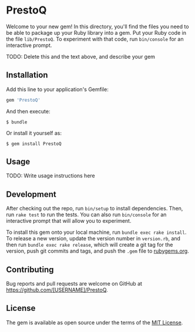 # PrestoQ

Welcome to your new gem! In this directory, you'll find the files you need to be able to package up your Ruby library into a gem. Put your Ruby code in the file `lib/PrestoQ`. To experiment with that code, run `bin/console` for an interactive prompt.

TODO: Delete this and the text above, and describe your gem

## Installation

Add this line to your application's Gemfile:

```ruby
gem 'PrestoQ'
```

And then execute:

    $ bundle

Or install it yourself as:

    $ gem install PrestoQ

## Usage

TODO: Write usage instructions here

## Development

After checking out the repo, run `bin/setup` to install dependencies. Then, run `rake test` to run the tests. You can also run `bin/console` for an interactive prompt that will allow you to experiment.

To install this gem onto your local machine, run `bundle exec rake install`. To release a new version, update the version number in `version.rb`, and then run `bundle exec rake release`, which will create a git tag for the version, push git commits and tags, and push the `.gem` file to [rubygems.org](https://rubygems.org).

## Contributing

Bug reports and pull requests are welcome on GitHub at https://github.com/[USERNAME]/PrestoQ.

## License

The gem is available as open source under the terms of the [MIT License](https://opensource.org/licenses/MIT).
